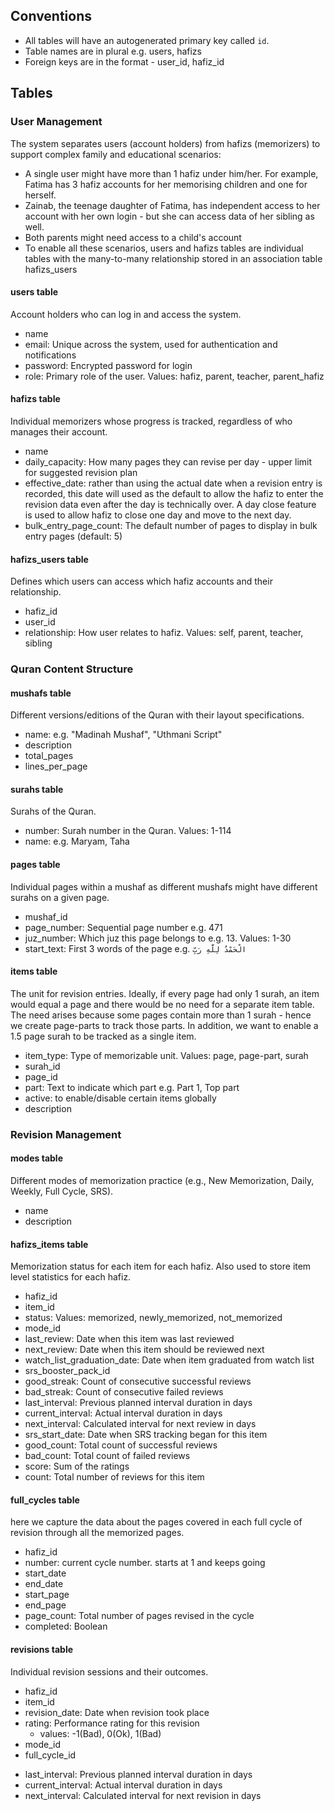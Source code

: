 ## Conventions

- All tables will have an autogenerated primary key called `id`.
- Table names are in plural e.g. users, hafizs
- Foreign keys are in the format - user_id, hafiz_id

## Tables

### User Management

The system separates users (account holders) from hafizs (memorizers) to support complex family and educational scenarios:

- A single user might have more than 1 hafiz under him/her. For example, Fatima has 3 hafiz accounts for her memorising children and one for herself.
- Zainab, the teenage daughter of Fatima, has independent access to her account with her own login - but she can access data of her sibling as well.
- Both parents might need access to a child's account
- To enable all these scenarios, users and hafizs tables are individual tables with the many-to-many relationship stored in an association table hafizs_users


#### users table
Account holders who can log in and access the system.

- name
- email: Unique across the system, used for authentication and notifications
- password: Encrypted password for login
- role: Primary role of the user. Values: hafiz, parent, teacher, parent_hafiz

#### hafizs table
Individual memorizers whose progress is tracked, regardless of who manages their account.

- name
- daily_capacity: How many pages they can revise per day - upper limit for suggested revision plan
- effective_date: rather than using the actual date when a revision entry is recorded, this date will used as the default to allow the hafiz to enter the revision data even after the day is technically over. A day close feature is used to allow hafiz to close one day and move to the next day. 
- bulk_entry_page_count: The default number of pages to display in bulk entry pages (default: 5)

#### hafizs_users table
Defines which users can access which hafiz accounts and their relationship.

- hafiz_id
- user_id
- relationship: How user relates to hafiz. Values: self, parent, teacher, sibling

### Quran Content Structure

#### mushafs table
Different versions/editions of the Quran with their layout specifications.

- name: e.g. "Madinah Mushaf", "Uthmani Script"
- description
- total_pages
- lines_per_page

#### surahs table
Surahs of the Quran.

- number: Surah number in the Quran. Values: 1-114
- name: e.g. Maryam, Taha

#### pages table
Individual pages within a mushaf as different mushafs might have different surahs on a given page.

- mushaf_id
- page_number: Sequential page number e.g. 471
- juz_number: Which juz this page belongs to e.g. 13. Values: 1-30
- start_text: First 3 words of the page e.g. `الْحَمْدُ لِلَّهِ رَبِّ`

#### items table
The unit for revision entries. 
Ideally, if every page had only 1 surah, an item would equal a page and there would be no need for a separate item table. 
The need arises because some pages contain more than 1 surah - hence we create page-parts to track those parts. 
In addition, we want to enable a 1.5 page surah to be tracked as a single item.

- item_type: Type of memorizable unit. Values: page, page-part, surah
- surah_id
- page_id
- part: Text to indicate which part e.g. Part 1, Top part
- active: to enable/disable certain items globally
- description

### Revision Management 

#### modes table
Different modes of memorization practice (e.g., New Memorization, Daily, Weekly, Full Cycle, SRS).

- name
- description

#### hafizs_items table
Memorization status for each item for each hafiz. Also used to store item level statistics for each hafiz. 

- hafiz_id
- item_id
- status: Values: memorized, newly_memorized, not_memorized
- mode_id
- last_review: Date when this item was last reviewed
- next_review: Date when this item should be reviewed next
- watch_list_graduation_date: Date when item graduated from watch list
- srs_booster_pack_id
- good_streak: Count of consecutive successful reviews
- bad_streak: Count of consecutive failed reviews
- last_interval: Previous planned interval duration in days 
- current_interval: Actual interval duration in days
- next_interval: Calculated interval for next review in days
- srs_start_date: Date when SRS tracking began for this item
- good_count: Total count of successful reviews
- bad_count: Total count of failed reviews
- score: Sum of the ratings
- count: Total number of reviews for this item


#### full_cycles table
here we capture the data about the pages covered in each full cycle of revision through all the memorized pages. 

- hafiz_id
- number: current cycle number. starts at 1 and keeps going
- start_date
- end_date
- start_page
- end_page
- page_count: Total number of pages revised in the cycle
- completed: Boolean



#### revisions table
Individual revision sessions and their outcomes.

- hafiz_id
- item_id
- revision_date: Date when revision took place
- rating: Performance rating for this revision
  - values: -1(Bad), 0(Ok), 1(Bad)
- mode_id
- full_cycle_id
<!-- - notes: Additional notes about the revision session -->
- last_interval: Previous planned interval duration in days
- current_interval: Actual interval duration in days
- next_interval: Calculated interval for next revision in days

